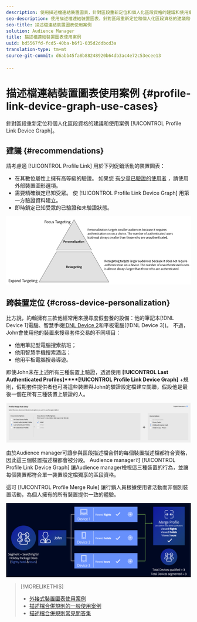 ```yaml
---
description: 使用描述檔連結裝置圖表，針對區段重新定位和個人化區段資格的建議和使用案例。
seo-description: 使用描述檔連結裝置圖表，針對區段重新定位和個人化區段資格的建議和使用案例。
seo-title: 描述檔連結裝置圖表使用案例
solution: Audience Manager
title: 描述檔連結裝置圖表使用案例
uuid: bd5567fd-fcd5-40ba-b6f1-035d2ddbcd3a
translation-type: tm+mt
source-git-commit: d6abb45fa8b88248920b64db3ac4e72c53ecee13

---
```



# 描述檔連結裝置圖表使用案例 {#profile-link-device-graph-use-cases}

針對區段重新定位和個人化區段資格的建議和使用案例 [!UICONTROL Profile Link Device Graph]。

## 建議 {#recommendations}

請考慮適 [!UICONTROL Profile Link] 用於下列促銷活動的裝置圖表：

* 在其數位屬性上擁有高等級的驗證。 如果您 [有少量已驗證的使用者](merge-rule-definitions.md#device-options) ，請使用外部裝置圖形選項。
* 需要精確鎖定已知受眾。 使 [!UICONTROL Profile Link Device Graph] 用第一方驗證資料建立。
* 即時鎖定已知受眾的已驗證和未驗證狀態。

![](assets/merge-rule-triangle2.png)

## 跨裝置定位 {#cross-device-personalization}

比方說，約翰擁有三款他經常用來搜尋度假套餐的設備：他的筆記本[!DNL Device 1]電腦、智慧手機[!DNL Device 2]()和平板電腦([!DNL Device 3])。 不過，John會使用他的裝置來搜尋套件交易的不同項目：

* 他用筆記型電腦搜索航班；
* 他用智慧手機搜索酒店；
* 他用平板電腦搜尋導遊。

即使John未在上述所有三種裝置上驗證，透過使用 **[!UICONTROL Last Authenticated Profiles]****[!UICONTROL Profile Link Device Graph]** +規則，假期套件提供者也可將這些裝置與John的驗證設定檔建立關聯，假設他是最後一個在所有三種裝置上驗證的人。

![最後設備圖](assets/last-device-graph.png)

由於Audience manager可讓參與區段描述檔合併的每個裝置描述檔都符合資格，因此這三個裝置描述檔都會被分段。 Audience manager可 [!UICONTROL Profile Link Device Graph] 讓Audience manager檢視這三種裝置的行為，並讓每個裝置都符合單一裝置設定檔獨享的區段資格。

這可 [!UICONTROL Profile Merge Rule] 讓行銷人員根據使用者活動而非個別裝置活動，為個人擁有的所有裝置提供一致的體驗。

![跨裝置個人化](assets/cross-device-personalization.png)

>[!MORELIKETHIS]
>
>* [外接式裝置圖表使用案例](external-graph-use-cases.md)
>* [描述檔合併規則的一般使用案例](merge-rule-targeting-options.md)
>* [描述檔合併規則常見問答集](../../faq/faq-profile-merge.md)

